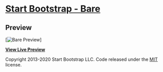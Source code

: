 # [Start Bootstrap - Bare](https://startbootstrap.com/template/bare/)

## Preview

[![Bare Preview](https://johnhenrygaspay.github.io/test-project/images/bare.png)]

**[View Live Preview](https://johnhenrygaspay.github.io/test-project/index.html)**

 
Copyright 2013-2020 Start Bootstrap LLC. Code released under the [MIT](https://github.com/StartBootstrap/startbootstrap-bare/blob/master/LICENSE) license.
